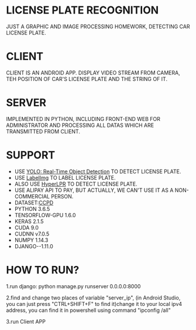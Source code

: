# LICENSE PLATE RECOGNITION

JUST A GRAPHIC AND IMAGE PROCESSING HOMEWORK, DETECTING CAR LICENSE PLATE.

# CLIENT

CLIENT IS AN ANDROID APP.
DISPLAY VIDEO STREAM FROM CAMERA, TEH POSITION OF CAR'S LICENSE PLATE AND THE STRING OF IT.

# SERVER

IMPLEMENTED IN PYTHON, INCLUDING FRONT-END WEB FOR ADMINISTRATOR AND PROCESSING ALL DATAS WHICH ARE TRANSMITTED FROM CLIENT.

# SUPPORT

- USE [YOLO: Real-Time Object Detection](https://github.com/qqwweee/keras-yolo3) TO DETECT LICENSE PLATE.
- USE [LabelImg](https://github.com/tzutalin/labelImg) TO LABEL LICENSE PLATE.
- ALSO USE [HyperLPR](https://github.com/zeusees/HyperLPR) TO DETECT LICENSE PLATE.
- USE ALIPAY API TO PAY, BUT ACTUALLY, WE CAN'T USE IT AS A NON-COMMERCIAL PERSON.
- DATASET:[CCPD](https://github.com/detectRecog/CCPD)
- PYTHON 3.6.5
- TENSORFLOW-GPU 1.6.0
- KERAS 2.1.5
- CUDA 9.0
- CUDNN v7.0.5
- NUMPY 1.14.3
- DJANGO--1.11.0 

# HOW TO RUN?
1.run django: python manage.py runserver 0.0.0.0:8000

2.find and change two places of variable "server_ip", (in Android Studio, you can just press "CTRL+SHIFT+F" to find it)change it to your local ipv4 address, you can find it in powershell using command "ipconfig /all"

3.run Client APP

